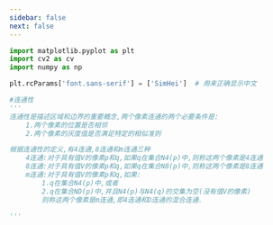 ```yaml
---
sidebar: false
next: false
---
```

<BlogInfo/>






```python
import matplotlib.pyplot as plt
import cv2 as cv
import numpy as np

plt.rcParams['font.sans-serif'] = ['SimHei']  # 用来正确显示中文

#连通性
'''
连通性是描述区域和边界的重要概念,两个像素连通的两个必要条件是:
    1.两个像素的位置是否相邻
    2.两个像素的灰度值是否满足特定的相似准则

根据连通性的定义,有4连通,8连通和m连通三种
    4连通:对于具有值V的像素p和q,如果q在集合N4(p)中,则称这两个像素是4连通
    8连通:对于具有值V的像素p和q,如果q在集合N8(p)中,则称这两个像素是8连通
    m连通:对于具有值V的像素p和q,如果:
        1.q在集合N4(p)中,或者
        2.q在集合ND(p)中,并且N4(p)与N4(q)的交集为空(没有值V的像素)
        则称这两个像素是m连通,即4连通和D连通的混合连通.
    
'''

```






<ActionBox />
        
<style>#top-box {margin-top:0.5rem!important;}</style>